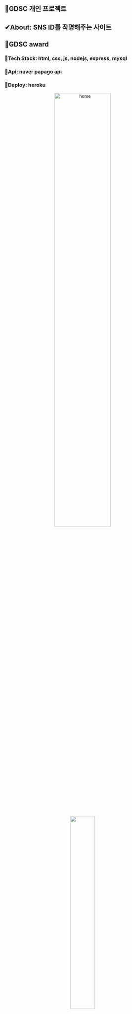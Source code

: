 ## 🎇GDSC 개인 프로젝트
## ✔About: SNS ID를 작명해주는 사이트
## 🎉GDSC award
### 🐒Tech Stack: html, css, js, nodejs, express, mysql
### 🐒Api: naver papago api
### 🐒Deploy: heroku
<p align="center">
<img width="60%" src="https://user-images.githubusercontent.com/80975932/170258238-b881550e-0f31-4c58-a13f-86e3b19819cb.PNG" title= "home"/><br>
<img width="40%" src="https://user-images.githubusercontent.com/80975932/170258480-99bb00c4-b507-45ba-87ff-f283e28f22d6.PNG" /><br>
<img width="40%" src="https://user-images.githubusercontent.com/80975932/160277495-20a2d67a-202f-490f-94d6-7a871042835a.PNG" /><br>
<img width="40%" src="https://user-images.githubusercontent.com/80975932/160277498-c6ea8a32-9efa-420e-9af5-7f4e1123c29a.PNG"/><br>
<img width="40%" src="https://user-images.githubusercontent.com/80975932/160277502-b5ebe1d9-eb73-4ccd-96a9-f4a9996221fa.PNG"/><br>
<img width="40%" src="https://user-images.githubusercontent.com/80975932/160277570-2a91133f-810a-4124-835a-eafc98be1536.PNG"/>
</p>
